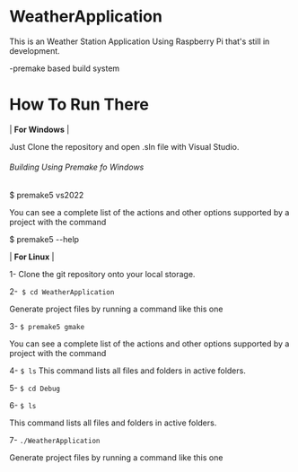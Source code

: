 # WeatherApplication

This is an Weather Station Application Using Raspberry Pi that's still in development.

-premake based build system

# How To Run There 

| **For Windows** |

Just Clone the repository and open .sln file with Visual Studio.

###### Building Using Premake fo Windows

$ premake5 vs2022

You can see a complete list of the actions and other options supported by a project with the command

$ premake5 --help

| **For Linux** |

1- Clone the git repository onto your local storage.

2-`` $ cd WeatherApplication``

Generate project files by running a command like this one

3- ``$ premake5 gmake``

You can see a complete list of the actions and other options supported by a project with the command

4- ``$ ls``
This command lists all files and folders in active folders.

5- ``$ cd Debug``
 
6- ``$ ls``

This command lists all files and folders in active folders.

7- `` ./WeatherApplication ``

Generate project files by running a command like this one


